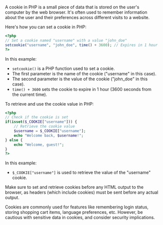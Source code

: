 A cookie in PHP is a small piece of data that is stored on the user's computer by the web browser. It's often used to remember information about the user and their preferences across different visits to a website.

Here's how you can set a cookie in PHP:

```php
<?php
// Set a cookie named "username" with a value "john_doe"
setcookie("username", "john_doe", time() + 3600); // Expires in 1 hour
?>
```

In this example:
- `setcookie()` is a PHP function used to set a cookie.
- The first parameter is the name of the cookie ("username" in this case).
- The second parameter is the value of the cookie ("john_doe" in this case).
- `time() + 3600` sets the cookie to expire in 1 hour (3600 seconds from the current time).

To retrieve and use the cookie value in PHP:

```php
<?php
// Check if the cookie is set
if(isset($_COOKIE["username"])) {
    // Retrieve the cookie value
    $username = $_COOKIE["username"];
    echo "Welcome back, $username!";
} else {
    echo "Welcome, guest!";
}
?>
```

In this example:
- `$_COOKIE["username"]` is used to retrieve the value of the "username" cookie.

Make sure to set and retrieve cookies before any HTML output to the browser, as headers (which include cookies) must be sent before any actual output.

Cookies are commonly used for features like remembering login status, storing shopping cart items, language preferences, etc. However, be cautious with sensitive data in cookies, and consider security implications.